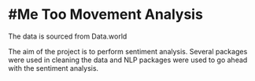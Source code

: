 # #Me Too Movement Analysis


The data is sourced from Data.world

The aim of the project is to perform sentiment analysis. Several packages were used in cleaning the data and NLP packages were used to go ahead with the sentiment analysis.


